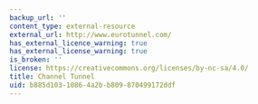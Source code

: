 ```yaml
---
backup_url: ''
content_type: external-resource
external_url: http://www.eurotunnel.com/
has_external_licence_warning: true
has_external_license_warning: true
is_broken: ''
license: https://creativecommons.org/licenses/by-nc-sa/4.0/
title: Channel Tunnel
uid: b885d103-1086-4a2b-b809-870499172ddf
---
```

